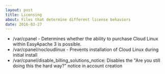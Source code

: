 ```yaml
---
layout: post
title: Licensing
about: Files that determine different license behaviors
date: 2016-03-27
---
```


 * /var/cpanel - Determines whether the ability to purchase Cloud Linux within EasyApache 3 is possible.
 * /var/cpanel/nocloudlinux - Prevents installation of Cloud Linux during initial install
 * /var/cpanel/disable_billing_solutions_notice: Disables the "Are you still doing this the hard way?" notice in account creation
